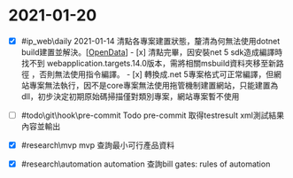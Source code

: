 # 2021-01-20

- [x] #ip_web\daily 2021-01-14 清點各專案建置狀態，釐清為何無法使用dotnet build建置並解決。[[OpenData]]
        - [x] 清點完畢，因安裝net 5 sdk造成編譯時找不到 webapplication.targets.14.0版本，需將相關msbuild資料夾移至新路徑
            ，否則無法使用指令編譯。
        - [x] 轉換成.net 5專案格式可正常編譯，但網站專案無法執行，因不是core專案無法使用拖管機制建置網站，只能建置為dll，初步決定初期原始碼掃描僅對類別專案，網站專案暫不使用
- [ ] #todo\git\hook\pre-commit Todo pre-commit 取得testresult xml測試結果內容並輸出
- [x] #research\mvp mvp 查詢最小可行產品資料
- [x] #research\automation automation 查詢bill gates: rules of automation


[//begin]: # "Autogenerated link references for markdown compatibility"
[OpenData]: ../../../../projects/OpenData/OpenData.md "資訊公開"
[//end]: # "Autogenerated link references"